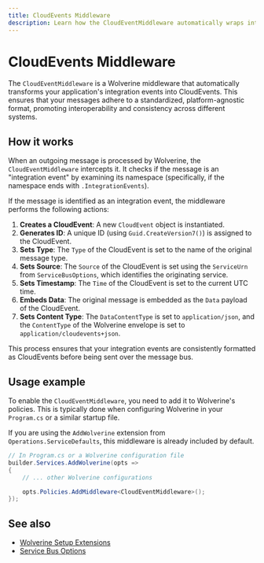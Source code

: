 ```yaml
---
title: CloudEvents Middleware
description: Learn how the CloudEventMiddleware automatically wraps integration events into CloudEvents for standardized messaging.
---
```


# CloudEvents Middleware

The `CloudEventMiddleware` is a Wolverine middleware that automatically transforms your application's integration events into CloudEvents. This ensures that your messages adhere to a standardized, platform-agnostic format, promoting interoperability and consistency across different systems.

## How it works

When an outgoing message is processed by Wolverine, the `CloudEventMiddleware` intercepts it. It checks if the message is an "integration event" by examining its namespace (specifically, if the namespace ends with `.IntegrationEvents`).

If the message is identified as an integration event, the middleware performs the following actions:

1.  **Creates a CloudEvent**: A new `CloudEvent` object is instantiated.
2.  **Generates ID**: A unique ID (using `Guid.CreateVersion7()`) is assigned to the CloudEvent.
3.  **Sets Type**: The `Type` of the CloudEvent is set to the name of the original message type.
4.  **Sets Source**: The `Source` of the CloudEvent is set using the `ServiceUrn` from `ServiceBusOptions`, which identifies the originating service.
5.  **Sets Timestamp**: The `Time` of the CloudEvent is set to the current UTC time.
6.  **Embeds Data**: The original message is embedded as the `Data` payload of the CloudEvent.
7.  **Sets Content Type**: The `DataContentType` is set to `application/json`, and the `ContentType` of the Wolverine envelope is set to `application/cloudevents+json`.

This process ensures that your integration events are consistently formatted as CloudEvents before being sent over the message bus.

## Usage example

To enable the `CloudEventMiddleware`, you need to add it to Wolverine's policies. This is typically done when configuring Wolverine in your `Program.cs` or a similar startup file.

If you are using the `AddWolverine` extension from `Operations.ServiceDefaults`, this middleware is already included by default.

```csharp
// In Program.cs or a Wolverine configuration file
builder.Services.AddWolverine(opts =>
{
    // ... other Wolverine configurations

    opts.Policies.AddMiddleware<CloudEventMiddleware>();
});
```

## See also

- [Wolverine Setup Extensions](../wolverine-setup.md)
- [Service Bus Options](../service-bus-options.md)
